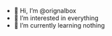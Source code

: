- 👋 Hi, I’m @orignalbox
- 👀 I’m interested in everything
- 🌱 I’m currently learning nothing


<!---
orignalbox/orignalbox is a ✨ special ✨ repository because its `README.md` (this file) appears on your GitHub profile.
You can click the Preview link to take a look at your changes.
--->
